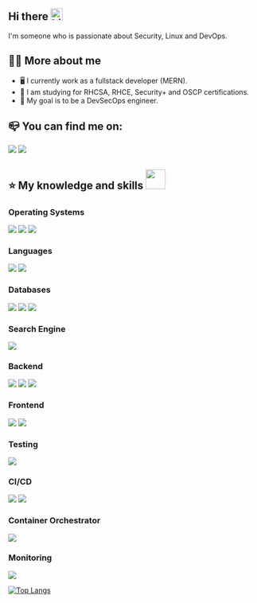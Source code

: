 ## Hi there <img src="https://user-images.githubusercontent.com/1303154/88677602-1635ba80-d120-11ea-84d8-d263ba5fc3c0.gif" width="24px" alt="hi"> 

I'm someone who is passionate about Security, Linux and DevOps.

## :man_technologist: More about me
- :desktop_computer: I currently work as a fullstack developer (MERN).
- :open_book:	I am studying for RHCSA, RHCE, Security+ and OSCP certifications.
- :telescope:	My goal is to be a DevSecOps engineer.

## :mailbox_closed: You can find me on:
[<img src="https://img.shields.io/badge/linkedin-%230077B5.svg?&style=for-the-badge&logo=linkedin&logoColor=white" />](https://www.linkedin.com/in/rafael-fran%C3%A7a-731202229/) 
[<img src="https://img.shields.io/badge/medium-%2312100E.svg?&style=for-the-badge&logo=medium&logoColor=white" />](https://medium.com/USERNAME)


## :star: My knowledge and skills <img src="https://media.giphy.com/media/WUlplcMpOCEmTGBtBW/giphy.gif" width="40">

### Operating Systems

<p float="left">
  <img src="https://img.shields.io/badge/Cent%20OS-262577?style=for-the-badge&logo=CentOS&logoColor=white"/>  
  <img src="https://img.shields.io/badge/Debian-A81D33?style=for-the-badge&logo=debian&logoColor=white"/>
  <img src="https://img.shields.io/badge/Arch_Linux-1793D1?style=for-the-badge&logo=arch-linux&logoColor=white"/>
</p>

### Languages

<p float="left">
  <img src="https://img.shields.io/badge/Python-FFD43B?style=for-the-badge&logo=python&logoColor=blue"/>  
  <img src="https://img.shields.io/badge/JavaScript-323330?style=for-the-badge&logo=javascript&logoColor=F7DF1E"/>
</p>

### Databases

<p float="left">
  <img src="https://img.shields.io/badge/MongoDB-4EA94B?style=for-the-badge&logo=mongodb&logoColor=white"/>  
  <img src="https://img.shields.io/badge/MySQL-005C84?style=for-the-badge&logo=mysql&logoColor=white"/>
  <img src="https://img.shields.io/badge/PostgreSQL-316192?style=for-the-badge&logo=postgresql&logoColor=white"/>
</p>

### Search Engine
<p float="left">
  <img src="https://img.shields.io/badge/Elastic_Search-005571?style=for-the-badge&logo=elasticsearch&logoColor=white"/>  
</p>

### Backend
<p float="left">
  <img src="https://img.shields.io/badge/Node.js-339933?style=for-the-badge&logo=nodedotjs&logoColor=white"/>  
  <img src="https://img.shields.io/badge/Express.js-000000?style=for-the-badge&logo=express&logoColor=white"/>
  <img src="https://img.shields.io/badge/Flask-000000?style=for-the-badge&logo=flask&logoColor=white"/>
</p>

### Frontend
<p float="left">
  <img src="https://img.shields.io/badge/React-20232A?style=for-the-badge&logo=react&logoColor=61DAFB"/>  
  <img src="https://img.shields.io/badge/Redux-593D88?style=for-the-badge&logo=redux&logoColor=white"/>
</p>

### Testing
<p float="left">
  <img src="https://img.shields.io/badge/Jest-C21325?style=for-the-badge&logo=jest&logoColor=white"/>
</p>

### CI/CD
<p float="left">
  <img src="https://img.shields.io/badge/Jenkins-D24939?style=for-the-badge&logo=Jenkins&logoColor=white"/>  
  <img src="https://img.shields.io/badge/GitHub_Actions-2088FF?style=for-the-badge&logo=github-actions&logoColor=white"/>
</p>

### Container Orchestrator

<p float="left">
  <img src="https://img.shields.io/badge/kubernetes-326ce5.svg?&style=for-the-badge&logo=kubernetes&logoColor=white"/>  
</p>

### Monitoring
<p float="left">
  <img src="https://img.shields.io/badge/Prometheus-000000?style=for-the-badge&logo=prometheus&labelColor=000000"/>  
</p>



[![Top Langs](https://github-readme-stats.vercel.app/api/top-langs/?username=rafaelpfr&hide=css,html,scss)](https://github.com/anuraghazra/github-readme-stats)


